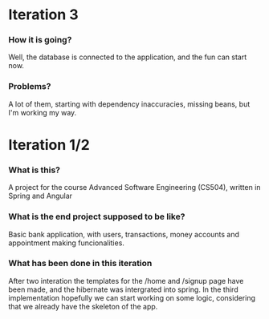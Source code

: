 # Iteration 3

### How it is going?

Well, the database is connected to the application, and the fun can start now.

### Problems?

A lot of them, starting with dependency inaccuracies, missing beans, but I'm working my way.


# Iteration 1/2

### What is this?

A project for the course Advanced Software Engineering (CS504), written in Spring and Angular

### What is the end project supposed to be like?

Basic bank application, with users, transactions, money accounts and appointment making funcionalities.

### What has been done in this iteration

After two interation the templates for the /home and /signup page have been made, and the hibernate was intergrated into spring.
In the third implementation hopefully we can start working on some logic, considering that we already have the skeleton of the app.

